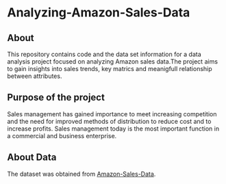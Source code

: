 # Analyzing-Amazon-Sales-Data

## About
This repository contains code and the data set information for a data analysis project focused on analyzing Amazon sales data.The project aims to gain insights into sales trends, key matrics and meanigfull relationship between attributes.

## Purpose of the project 
Sales management has gained importance to meet increasing competition and the need for improved methods of distribution to reduce cost and to increase profits. Sales management today is the most important function in a commercial and business enterprise.

## About Data
The dataset was obtained from [Amazon-Sales-Data](https://drive.google.com/file/d/1tvNcSh1Ayfkv7NIE2oKqIMOLlfedNJvM/view).
